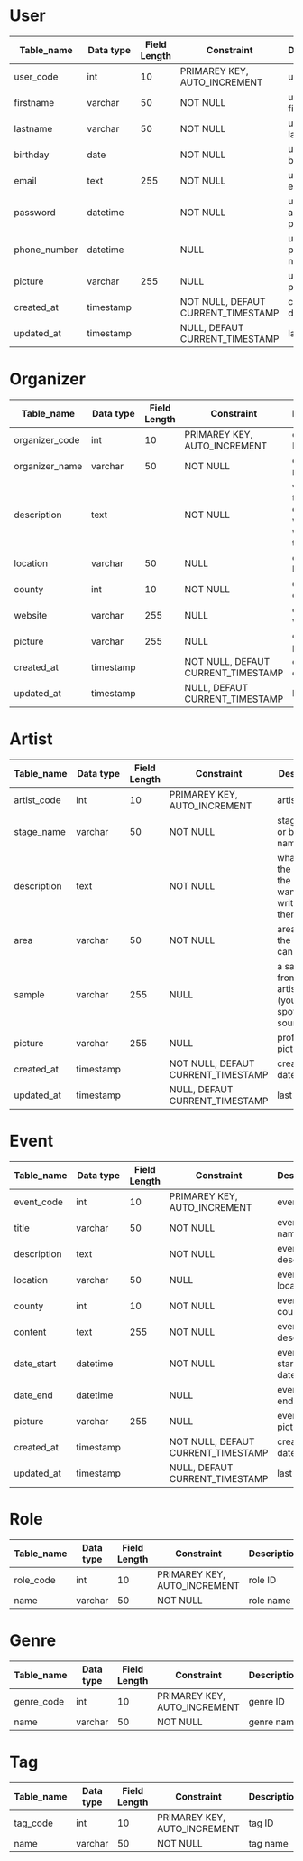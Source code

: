 # User

| Table_name   | Data type | Field Length | Constraint                         | Description             |
| ------------ | --------- | ------------ | ---------------------------------- | ----------------------- |
| user_code    | int       | 10           | PRIMAREY KEY, AUTO_INCREMENT       | user ID                 |
| firstname    | varchar   | 50           | NOT NULL                           | user's firstname        |
| lastname     | varchar   | 50           | NOT NULL                           | user's lastname         |
| birthday     | date      |              | NOT NULL                           | user's birthday         |
| email        | text      | 255          | NOT NULL                           | user's email            |
| password     | datetime  |              | NOT NULL                           | user's account password |
| phone_number | datetime  |              | NULL                               | user's phone number     |
| picture      | varchar   | 255          | NULL                               | user's picture          |
| created_at   | timestamp |              | NOT NULL, DEFAUT CURRENT_TIMESTAMP | creation date           |
| updated_at   | timestamp |              | NULL, DEFAUT CURRENT_TIMESTAMP     | last update             |

# Organizer

| Table_name     | Data type | Field Length | Constraint                         | Description                                            |
| -------------- | --------- | ------------ | ---------------------------------- | ------------------------------------------------------ |
| organizer_code | int       | 10           | PRIMAREY KEY, AUTO_INCREMENT       | organizer ID                                           |
| organizer_name | varchar   | 50           | NOT NULL                           | organiser's name                                       |
| description    | text      |              | NOT NULL                           | whatever the organizer wants to write about themselves |
| location       | varchar   | 50           | NULL                               | organizer's location                                   |
| county         | int       | 10           | NOT NULL                           | organizer's county                                     |
| website        | varchar   | 255          | NULL                               | organizer's website                                    |
| picture        | varchar   | 255          | NULL                               | organizer's picture                                    |
| created_at     | timestamp |              | NOT NULL, DEFAUT CURRENT_TIMESTAMP | creation date                                          |
| updated_at     | timestamp |              | NULL, DEFAUT CURRENT_TIMESTAMP     | last update                                            |

# Artist

| Table_name  | Data type | Field Length | Constraint                         | Description                                                    |
| ----------- | --------- | ------------ | ---------------------------------- | -------------------------------------------------------------- |
| artist_code | int       | 10           | PRIMAREY KEY, AUTO_INCREMENT       | artist ID                                                      |
| stage_name  | varchar   | 50           | NOT NULL                           | stage name or band name                                        |
| description | text      |              | NOT NULL                           | whatever the artist or the band want to write about themselves |
| area        | varchar   | 50           | NOT NULL                           | area where the artist can perform                              |
| sample      | varchar   | 255          | NULL                               | a sample from the artist (youtube, spotify, soundcloud)        |
| picture     | varchar   | 255          | NULL                               | profile's picture                                              |
| created_at  | timestamp |              | NOT NULL, DEFAUT CURRENT_TIMESTAMP | creation date                                                  |
| updated_at  | timestamp |              | NULL, DEFAUT CURRENT_TIMESTAMP     | last update                                                    |

# Event

| Table_name  | Data type | Field Length | Constraint                         | Description           |
| ----------- | --------- | ------------ | ---------------------------------- | --------------------- |
| event_code  | int       | 10           | PRIMAREY KEY, AUTO_INCREMENT       | event ID              |
| title       | varchar   | 50           | NOT NULL                           | event's name          |
| description | text      |              | NOT NULL                           | event's description   |
| location    | varchar   | 50           | NULL                               | event's location      |
| county      | int       | 10           | NOT NULL                           | event's county        |
| content     | text      | 255          | NOT NULL                           | event's description   |
| date_start  | datetime  |              | NOT NULL                           | event's starting date |
| date_end    | datetime  |              | NULL                               | event's ending date   |
| picture     | varchar   | 255          | NULL                               | event's picture       |
| created_at  | timestamp |              | NOT NULL, DEFAUT CURRENT_TIMESTAMP | creation date         |
| updated_at  | timestamp |              | NULL, DEFAUT CURRENT_TIMESTAMP     | last update           |

# Role

| Table_name | Data type | Field Length | Constraint                   | Description |
| ---------- | --------- | ------------ | ---------------------------- | ----------- |
| role_code  | int       | 10           | PRIMAREY KEY, AUTO_INCREMENT | role ID     |
| name       | varchar   | 50           | NOT NULL                     | role name   |

# Genre

| Table_name | Data type | Field Length | Constraint                   | Description |
| ---------- | --------- | ------------ | ---------------------------- | ----------- |
| genre_code | int       | 10           | PRIMAREY KEY, AUTO_INCREMENT | genre ID    |
| name       | varchar   | 50           | NOT NULL                     | genre name  |

# Tag

| Table_name | Data type | Field Length | Constraint                   | Description |
| ---------- | --------- | ------------ | ---------------------------- | ----------- |
| tag_code   | int       | 10           | PRIMAREY KEY, AUTO_INCREMENT | tag ID      |
| name       | varchar   | 50           | NOT NULL                     | tag name    |

